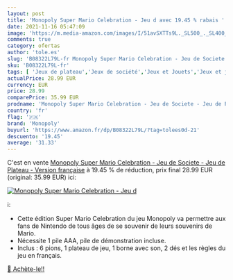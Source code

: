 ```yaml
---
layout: post
title: 'Monopoly Super Mario Celebration - Jeu d avec 19.45 % rabais '
date: 2021-11-16 05:47:09
image: 'https://m.media-amazon.com/images/I/51avSXTTs9L._SL500_._SL400_.jpg'
comments: true
category: ofertas
author: 'tole.es'
slug: 'B08322L79L-fr Monopoly Super Mario Celebration - Jeu de Societe - Jeu de...'
sku: 'B08322L79L-fr'
tags: [ 'Jeux de plateau','Jeux de société','Jeux et Jouets','Jeux et jouets','monopoly', ]
actualPrice: 28.99 EUR
currency: EUR
price: 28.99
comparePrice: 35.99 EUR
prodname: 'Monopoly Super Mario Celebration - Jeu de Societe - Jeu de Plateau - Version française'
country: 'fr'
flag: '🇫🇷'
brand: 'Monopoly'
buyurl: 'https://www.amazon.fr/dp/B08322L79L/?tag=tolees0d-21'
descuento: '19.45'
average: '31.33'
---
```


C'est en vente [Monopoly Super Mario Celebration - Jeu de Societe - Jeu de Plateau - Version française](https://www.amazon.fr/dp/B08322L79L/?tag=tolees0d-21)  à  19.45 % de réduction, prix final  28.99 EUR (original: 35.99 EUR) ici:

[![Monopoly Super Mario Celebration - Jeu d](https://m.media-amazon.com/images/I/51avSXTTs9L._SL500_._SL400_.jpg)](https://www.amazon.fr/dp/B08322L79L/?tag=tolees0d-21)

ℹ️:

- Cette édition Super Mario Celebration du jeu Monopoly va permettre aux fans de Nintendo de tous âges de se souvenir de leurs souvenirs de Mario.
- Nécessite 1 pile AAA, pile de démonstration incluse.
- Inclus : 6 pions, 1 plateau de jeu, 1 borne avec son, 2 dés et les règles du jeu en français.

[🛒 Achète-le!!](https://www.amazon.fr/dp/B08322L79L/?tag=tolees0d-21)
